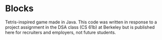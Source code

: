 # Blocks
Tetris-inspired game made in Java. This code was written in response to a project assignment in the DSA class (CS 61b) at Berkeley but is published here for recruiters and employers, not future students.
